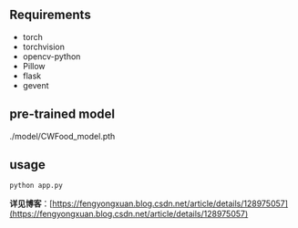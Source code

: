 ## Requirements

* torch
* torchvision
* opencv-python
* Pillow
* flask
* gevent

## pre-trained model

./model/CWFood_model.pth

## usage

`python app.py`



**详见博客**：[https://fengyongxuan.blog.csdn.net/article/details/128975057](https://fengyongxuan.blog.csdn.net/article/details/128975057)

